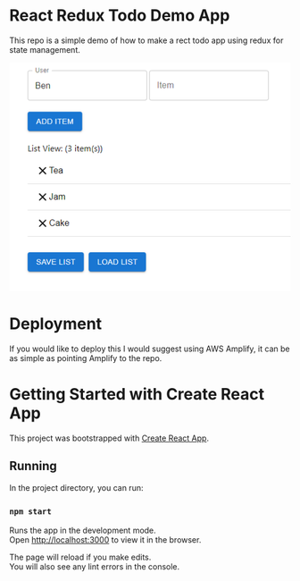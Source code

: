 # React Redux Todo Demo App
This repo is a simple demo of how to make a rect todo app using redux for state management.

![Demo Screenshot](demo.png)

# Deployment
If you would like to deploy this I would suggest using AWS Amplify, it can be as simple as pointing Amplify to the repo.

# Getting Started with Create React App

This project was bootstrapped with [Create React App](https://github.com/facebook/create-react-app).

## Running

In the project directory, you can run:

### `npm start`

Runs the app in the development mode.\
Open [http://localhost:3000](http://localhost:3000) to view it in the browser.

The page will reload if you make edits.\
You will also see any lint errors in the console.